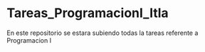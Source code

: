 # Tareas_ProgramacionI_Itla
En este repositorio se estara subiendo todas la tareas referente a Programacion I
